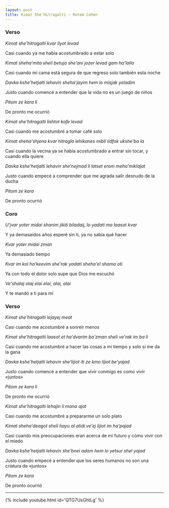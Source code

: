```yaml
---
layout: post
title: Kimat She'Hitragalti – Rotem Cohen
---
```


### Verso

*Kimat she'hitragalti kvar liyot levad*

Casi cuando ya me había acostumbrado a estar solo

*Kimat sheha'mita sheli betuja she'ani jozer levad gam ha'laila*

Casi cuando mi cama está segura de que regreso solo también esta noche

<!--more-->

*Davka kshe'hetjalti lehavin sheha'jayim hem lo misjak yeladim*

Justo cuando comencé a entender que la vida no es un juego de niños

*Pitom ze kara li*

De pronto me ocurrió

*Kimat she'hitragalti lishtot kafe levad*

Casi cuando me acostumbré a tomar café solo

*Kimat sheha'shjena kvar hitragla lehikanes mibli lidfok ukshe'ba la*

Casi cuando la vecina ya se había acostumbrado a entrar sin tocar, y cuando ella quiere

*Davka kshe'hetjalti lehavin she'nejmad li latset erom meha'miklajat*

Justo cuando empecé a comprender que me agrada salir desnudo de la ducha

*Pitom ze kara*

De pronto ocurrió

### Coro

*U'jvar yoter midai shanim jikiti biladaij, lo yadati ma laasot kvar*

Y ya demasaidos años esperé sin ti, ya no sabía qué hacer

*Kvar yoter midai zman*

Ya demasiado tiempo

*Kvar im kol ha'keevim she'rak yadati sheha'el shama oti*

Ya con todo el dolor solo supe que Dios me escuchó

*Ve'shalaj otaj elai elai, alai, alai*

Y te mandó a ti para mí

### Verso

*Kimat she'hitragalti lejayej meat*

Casi cuando me acostumbré a sonreír menos

*Kimat she'hitragalti laasot et ha'dvarim ba'zman sheli ve'rak im ba li*

Casi cuando me acostumbré a hacer las cosas a mi tiempo y solo si me da la gana

*Davka kshe'hetjalti lehavin she'lijiot iti ze kmo lijiot be'yajad*

Justo cuando comencé a entender que vivir conmigo es como vivir «juntos»

*Pitom ze kara li*

De pronto me ocurrió

*Kimat she'hitragalti lehajin li mana ajat*

Casi cuando me acostumbré a prepararme un solo plato

*Kimat sheha'deagot sheli hayu al atidi ve'ej lijiot im ha'pajad*

Casi cuando mis preocupaciones eran acerca de mi futuro y cómo vivir con el miedo

*Davka kshe'hetjalti lehavin she'bnei adam hem lo yetsur shel yajad*

Justo cuando empecé a entender que los seres humanos no son una criatura de «juntos»

*Pitom ze kara*

De pronto ocurrió

---

{% include youtube.html id='QTG7UsGhtLg' %}
